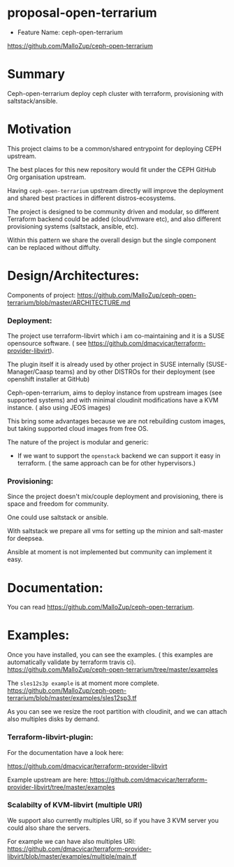 # proposal-open-terrarium

- Feature Name: ceph-open-terrarium

https://github.com/MalloZup/ceph-open-terrarium

# Summary
[summary]: #summary

Ceph-open-terrarium deploy ceph cluster with terraform, provisioning with saltstack/ansible.

# Motivation
[motivation]: #motivation

This project claims to be a common/shared entrypoint for deploying CEPH upstream.

The best places for this new repository would fit under the CEPH GitHub Org organisation upstream.

Having `ceph-open-terrarium` upstream directly will improve the deployment and shared best practices in different distros-ecosystems.

The project is designed to be community driven and modular, so different Terraform backend could be added (cloud/vmware etc), and also different provisioning systems (saltstack, ansible, etc).

Within this pattern we share the overall design but the single component can be replaced without diffulty. 

# Design/Architectures:

Components of project:
https://github.com/MalloZup/ceph-open-terrarium/blob/master/ARCHITECTURE.md

### Deployment:

The project use terraform-libvirt which i am co-maintaining and it is a SUSE opensource software. ( see https://github.com/dmacvicar/terraform-provider-libvirt).

The plugin itself it is already used by other project in SUSE internally (SUSE-Manager/Caasp teams) and by other DISTROs for their deployment (see openshift installer at GitHub)

Ceph-open-terrarium,  aims to deploy instance from upstream images (see supported systems) and  with minimal cloudinit modifications have a KVM instance. ( also using JEOS images)

This bring some advantages because we are not rebuilding custom images, but taking supported cloud images from free OS. 

The nature of the project is modular and generic:
  -  If we want to support the `openstack` backend we can support it easy in terraform. ( the same approach can be for other hypervisors.)
  
### Provisioning:

Since the project doesn't mix/couple  deployment and provisioning, there is space and freedom for community.

One could use saltstack or ansible.

With saltstack we prepare all vms for setting up the minion and salt-master for deepsea.

Ansible at moment is not implemented but community can implement it easy.

# Documentation:

You can read https://github.com/MalloZup/ceph-open-terrarium.

# Examples:

Once you have installed, you can see the examples. ( this examples are automatically validate by terraform travis ci).
https://github.com/MalloZup/ceph-open-terrarium/tree/master/examples


The  `sles12s3p example` is at moment more complete.
https://github.com/MalloZup/ceph-open-terrarium/blob/master/examples/sles12sp3.tf

As you can see we resize the root partition with cloudinit, and we can attach also multiples disks by demand.

### Terraform-libvirt-plugin:

For the documentation have a look here:

https://github.com/dmacvicar/terraform-provider-libvirt

Example upstream are here:
https://github.com/dmacvicar/terraform-provider-libvirt/tree/master/examples

### Scalabilty of KVM-libvirt (multiple URI)

We support also currently multiples URI, so if you have 3 KVM server you could also share the servers.

For example we can have also multiples URI: https://github.com/dmacvicar/terraform-provider-libvirt/blob/master/examples/multiple/main.tf
